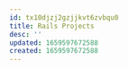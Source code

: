 ```yaml
---
id: tx10djzj2gzjjkvt6zvbqu0
title: Rails Projects
desc: ''
updated: 1659597672588
created: 1659597672588
---
```

